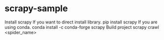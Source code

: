 # scrapy-sample
Install scrapy
  If you want to direct install library.
    pip install scrapy
  If you are using conda.
    conda install -c conda-forge scrapy
Build project
  scrapy crawl <spider_name>
